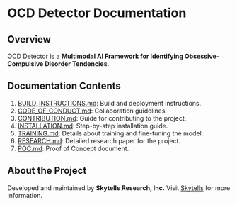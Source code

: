 
# OCD Detector Documentation

## Overview
OCD Detector is a **Multimodal AI Framework for Identifying Obsessive-Compulsive Disorder Tendencies**.

## Documentation Contents
1. [BUILD_INSTRUCTIONS.md](./BUILD_INSTRUCTIONS.md): Build and deployment instructions.
2. [CODE_OF_CONDUCT.md](./CODE_OF_CONDUCT.md): Collaboration guidelines.
3. [CONTRIBUTION.md](./CONTRIBUTION.md): Guide for contributing to the project.
4. [INSTALLATION.md](./INSTALLATION.md): Step-by-step installation guide.
5. [TRAINING.md](./TRAINING.md): Details about training and fine-tuning the model.
6. [RESEARCH.md](./RESEARCH.md): Detailed research paper for the project.
7. [POC.md](./POC.md): Proof of Concept document.

## About the Project
Developed and maintained by **Skytells Research, Inc.** Visit [Skytells](https://www.skytells.io) for more information.
